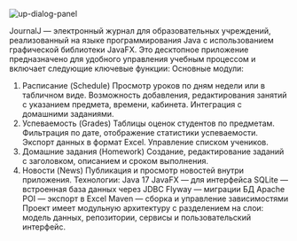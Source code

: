 ![up-dialog-panel](https://github.com/user-attachments/assets/971071e8-c135-44cb-b483-2bc63fc164d0)

JournalJ — электронный журнал для образовательных учреждений, реализованный на языке программирования Java с использованием графической библиотеки JavaFX. Это десктопное приложение предназначено для удобного управления учебным процессом и включает следующие ключевые функции:
Основные модули:
1. Расписание (Schedule)
 Просмотр уроков по дням недели или в табличном виде.
 Возможность добавления, редактирования занятий с указанием предмета, времени, кабинета.
 Интеграция с домашними заданиями.
2. Успеваемость (Grades)
 Таблицы оценок студентов по предметам.
 Фильтрация по дате, отображение статистики успеваемости.
 Экспорт данных в формат Excel.
 Управление списком учеников.
3. Домашние задания (Homework)
 Создание, редактирование заданий с заголовком, описанием и сроком выполнения.
4. Новости (News)
 Публикация и просмотр новостей внутри приложения.
Технологии:
 Java 17
 JavaFX — для интерфейса
 SQLite — встроенная база данных через JDBC
 Flyway — миграции БД
 Apache POI — экспорт в Excel
 Maven — сборка и управление зависимостями
Проект имеет модульную архитектуру с разделением на слои: модель данных, репозитории, сервисы и пользовательский интерфейс.
